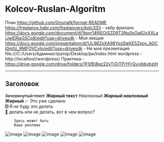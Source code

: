 # Kolcov-Ruslan-Algoritm
План https://github.com/GnuriaN/format-README
https://freelance.habr.com/freelancers/kolc333 - хабр фриланс 
https://docs.google.com/document/d/1tpnr14fljEOiSZD9T3Nu0sOa62sXXLaiJwlDRaGSCp8/edit?usp=drivesdk - Моя лекция 
https://docs.google.com/presentation/d/1JL98ZpXA96Ypz5ieKE5Zpoy_AGCI0mllz_RMFOVCvIo/edit?usp=drivesdk - Не моя презентация 
file:///C:/Users/Администратор/Desktop/рк/index.html
wordpress - http://localhost/wordpress/
Практика - https://drive.google.com/drive/folders/1FSfEj8ez22yTjOjTPjYFrQvvjbbvbziH
____
## Заголовок 
~~Зачеркнутый текст~~
**Жирный текст**
*Наклонный*
***Жирный наклонный***
__Жирный__
:white_check_mark: Это уже сделано    
:negative_squared_cross_mark: Я не буду это делать    
:black_square_button: делать или не делать, вот в чем вопрос?    
```
    Здесь может быть
    Ваша реклама
```
![image](https://github.com/ruslanproooo/Kolcov-Ruslan-Algoritm/assets/144116019/aef000c2-7ce1-4570-8a25-c9956ab127de)
![image](https://github.com/ruslanproooo/Kolcov-Ruslan-Algoritm/assets/144116019/61f15601-8867-447d-b321-7c1c1bbfe77d)
![image](https://github.com/ruslanproooo/Kolcov-Ruslan-Algoritm/assets/144116019/114c2fa1-f6b8-4031-9b56-8794f01405f4)
![image](https://github.com/ruslanproooo/Kolcov-Ruslan-Algoritm/assets/144116019/878c274f-ece4-47ec-b2b2-824637e8aa66)
![image](https://github.com/ruslanproooo/Kolcov-Ruslan-Algoritm/assets/144116019/a2c0d357-893c-486e-ac3d-2b6813d10373)

